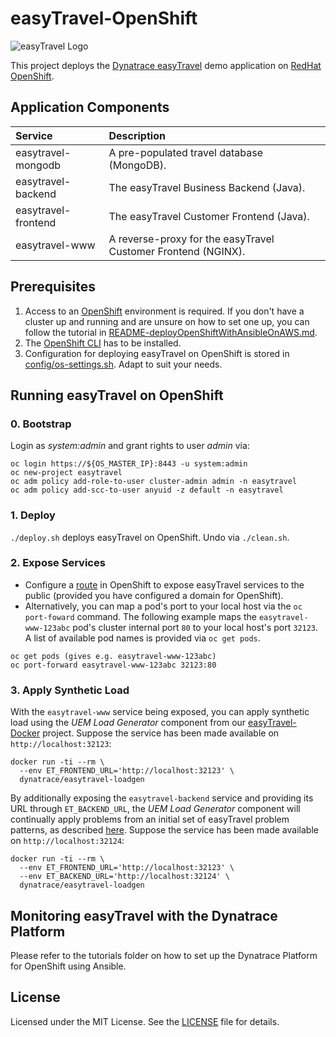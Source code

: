 # easyTravel-OpenShift

![easyTravel Logo](https://github.com/dynatrace-innovationlab/easyTravel-Builder/blob/images/easyTravel-logo.png)

This project deploys the [Dynatrace easyTravel](https://community.dynatrace.com/community/display/DL/Demo+Applications+-+easyTravel) demo application on [RedHat OpenShift](https://www.openshift.com).

## Application Components

| Service             | Description
|:--------------------|:-----------
| easytravel-mongodb  | A pre-populated travel database (MongoDB).
| easytravel-backend  | The easyTravel Business Backend (Java).
| easytravel-frontend | The easyTravel Customer Frontend (Java).
| easytravel-www      | A reverse-proxy for the easyTravel Customer Frontend (NGINX).

## Prerequisites

1. Access to an [OpenShift](https://www.openshift.com) environment is required. If you don't have a cluster up and running and are unsure on how to set one up, you can follow the tutorial in [README-deployOpenShiftWithAnsibleOnAWS.md](https://github.com/dynatrace-innovationlab/easyTravel-OpenShift/blob/master/README-deployOpenShiftOnAwsWithAnsible.md).
2. The [OpenShift CLI](https://docs.openshift.org/latest/cli_reference/get_started_cli.html) has to be installed.
3. Configuration for deploying easyTravel on OpenShift is stored in [config/os-settings.sh](https://github.com/dynatrace-innovationlab/easyTravel-OpenShift/blob/master/config/os-settings.sh). Adapt to suit your needs.

## Running easyTravel on OpenShift

### 0. Bootstrap

Login as *system:admin* and grant rights to user *admin* via:

```
oc login https://${OS_MASTER_IP}:8443 -u system:admin
oc new-project easytravel
oc adm policy add-role-to-user cluster-admin admin -n easytravel
oc adm policy add-scc-to-user anyuid -z default -n easytravel
```

### 1. Deploy

`./deploy.sh` deploys easyTravel on OpenShift. Undo via `./clean.sh`.

### 2. Expose Services

- Configure a [route](https://docs.openshift.com/enterprise/latest/dev_guide/routes.html) in OpenShift to expose easyTravel services to the public (provided you have configured a domain for OpenShift).
- Alternatively, you can map a pod's port to your local host via the `oc port-foward` command. The following example maps the `easytravel-www-123abc` pod's cluster internal port `80` to your local host's port `32123`. A list of available pod names is provided via `oc get pods`.

```
oc get pods (gives e.g. easytravel-www-123abc)
oc port-forward easytravel-www-123abc 32123:80
```

### 3. Apply Synthetic Load

With the `easytravel-www` service being exposed, you can apply synthetic load using the *UEM Load Generator* component from our [easyTravel-Docker](https://github.com/dynatrace-innovationlab/easyTravel-Docker) project. Suppose the service has been made available on `http://localhost:32123`:

```
docker run -ti --rm \
  --env ET_FRONTEND_URL='http://localhost:32123' \
  dynatrace/easytravel-loadgen
```

By additionally exposing the `easytravel-backend` service and providing its URL through `ET_BACKEND_URL`, the *UEM Load Generator* component will continually apply problems from an initial set of easyTravel problem patterns, as described [here](https://github.com/dynatrace-innovationlab/easyTravel-Docker). Suppose the service has been made available on `http://localhost:32124`:

```
docker run -ti --rm \
  --env ET_FRONTEND_URL='http://localhost:32123' \
  --env ET_BACKEND_URL='http://localhost:32124' \
  dynatrace/easytravel-loadgen
```

## Monitoring easyTravel with the Dynatrace Platform

Please refer to the tutorials folder on how to set up the Dynatrace Platform for OpenShift using Ansible.

## License

Licensed under the MIT License. See the [LICENSE](https://github.com/dynatrace-innovationlab/easyTravel-OpenShift/blob/master/LICENSE) file for details.